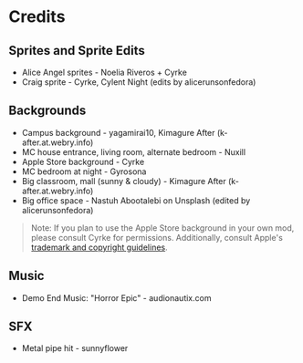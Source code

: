 # Credits

## Sprites and Sprite Edits

- Alice Angel sprites - Noelia Riveros + Cyrke
- Craig sprite - Cyrke, Cylent Night (edits by alicerunsonfedora)

## Backgrounds

- Campus background - yagamirai10, Kimagure After (k-after.at.webry.info)
- MC house entrance, living room, alternate bedroom - Nuxill
- Apple Store background - Cyrke
- MC bedroom at night - Gyrosona
- Big classroom, mall (sunny & cloudy) - Kimagure After (k-after.at.webry.info)
- Big office space - Nastuh Abootalebi on Unsplash (edited by alicerunsonfedora)

> Note: If you plan to use the Apple Store background in your own mod, please consult Cyrke for permissions. Additionally, consult Apple's [trademark and copyright guidelines](https://www.apple.com/legal/intellectual-property/guidelinesfor3rdparties.html). 

## Music

- Demo End Music: "Horror Epic" - audionautix.com

## SFX
- Metal pipe hit - sunnyflower

